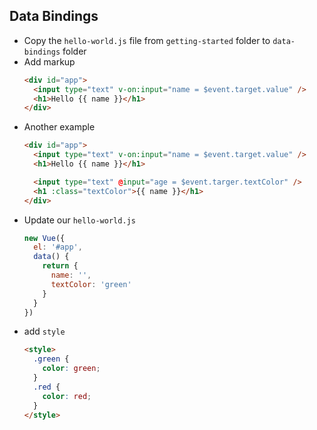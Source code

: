 Data Bindings
------------

* Copy the `hello-world.js` file from `getting-started` folder to `data-bindings` folder
* Add markup 
  ```html
  <div id="app">
    <input type="text" v-on:input="name = $event.target.value" />
    <h1>Hello {{ name }}</h1>
  </div>
  ```
* Another example
  ```html
  <div id="app"> 
    <input type="text" v-on:input="name = $event.target.value" />
    <h1>Hello {{ name }}</h1>

    <input type="text" @input="age = $event.targer.textColor" />
    <h1 :class="textColor">{{ name }}</h1>
  </div>
  ```
* Update our `hello-world.js`
  ```javascript
  new Vue({
    el: '#app',
    data() {
      return {
        name: '',
        textColor: 'green'
      }
    }
  }) 
  ```
* add `style`
  ```html
  <style>
    .green {
      color: green;
    }
    .red {
      color: red;
    }
  </style>
  ```
